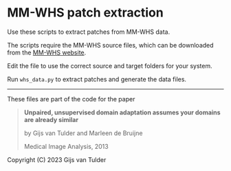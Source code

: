 MM-WHS patch extraction
=======================
Use these scripts to extract patches from MM-WHS data.

The scripts require the MM-WHS source files, which can be downloaded from the [MM-WHS website](http://www.sdspeople.fudan.edu.cn/zhuangxiahai/0/mmwhs/).

Edit the file to use the correct source and target folders for your system.

Run `whs_data.py` to extract patches and generate the data files.

-------

These files are part of the code for the paper
> **Unpaired, unsupervised domain adaptation assumes your domains are already similar**
>
> by Gijs van Tulder and Marleen de Bruijne
>
> Medical Image Analysis, 2013


Copyright (C) 2023 Gijs van Tulder
